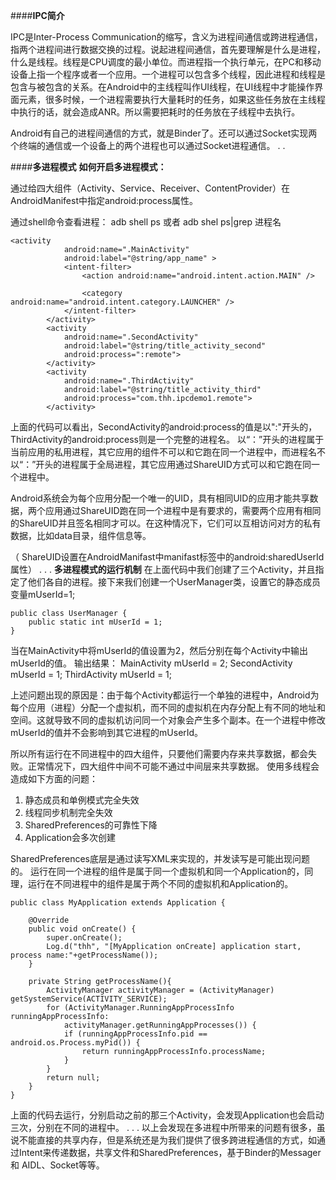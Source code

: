 ####**IPC简介**

IPC是Inter-Process Communication的缩写，含义为进程间通信或跨进程通信，指两个进程间进行数据交换的过程。说起进程间通信，首先要理解是什么是进程，什么是线程。线程是CPU调度的最小单位。而进程指一个执行单元，在PC和移动设备上指一个程序或者一个应用。一个进程可以包含多个线程，因此进程和线程是包含与被包含的关系。在Android中的主线程叫作UI线程，在UI线程中才能操作界面元素，很多时候，一个进程需要执行大量耗时的任务，如果这些任务放在主线程中执行的话，就会造成ANR。所以需要把耗时的任务放在子线程中去执行。

Android有自己的进程间通信的方式，就是Binder了。还可以通过Socket实现两个终端的通信或一个设备上的两个进程也可以通过Socket进程通信。
.
.

####**多进程模式**
**如何开启多进程模式：**

通过给四大组件（Activity、Service、Receiver、ContentProvider）在AndroidManifest中指定android:process属性。

通过shell命令查看进程：
adb shell ps 或者 adb shel ps|grep 进程名

```
<activity
            android:name=".MainActivity"
            android:label="@string/app_name" >
            <intent-filter>
                <action android:name="android.intent.action.MAIN" />

                <category android:name="android.intent.category.LAUNCHER" />
            </intent-filter>
        </activity>
        <activity
            android:name=".SecondActivity"
            android:label="@string/title_activity_second"
            android:process=":remote">
        </activity>
        <activity
            android:name=".ThirdActivity"
            android:label="@string/title_activity_third"
            android:process="com.thh.ipcdemo1.remote">
        </activity>
```

上面的代码可以看出，SecondActivity的android:process的值是以":"开头的，ThirdActivity的android:process则是一个完整的进程名。
以“：”开头的进程属于当前应用的私用进程，其它应用的组件不可以和它跑在同一个进程中，而进程名不以“：”开头的进程属于全局进程，其它应用通过ShareUID方式可以和它跑在同一个进程中。

Android系统会为每个应用分配一个唯一的UID，具有相同UID的应用才能共享数据，两个应用通过ShareUID跑在同一个进程中是有要求的，需要两个应用有相同的ShareUID并且签名相同才可以。在这种情况下，它们可以互相访问对方的私有数据，比如data目录，组件信息等。

（ ShareUID设置在AndroidManifast中manifast标签中的android:sharedUserId属性）
.
.
.
**多进程模式的运行机制**
在上面代码中我们创建了三个Activity，并且指定了他们各自的进程。接下来我们创建一个UserManager类，设置它的静态成员变量mUserId=1;

```
public class UserManager {
    public static int mUserId = 1;
}

```
当在MainActivity中将mUserId的值设置为2，然后分别在每个Activity中输出mUserId的值。
输出结果：
MainActivity mUserId = 2;
SecondActivity mUserId = 1;
ThirdActivity mUserId = 1;

上述问题出现的原因是：由于每个Activity都运行一个单独的进程中，Android为每个应用（进程）分配一个虚拟机，而不同的虚拟机在内存分配上有不同的地址和空间。这就导致不同的虚拟机访问同一个对象会产生多个副本。在一个进程中修改mUserId的值并不会影响到其它进程的mUserId。

所以所有运行在不同进程中的四大组件，只要他们需要内存来共享数据，都会失败。正常情况下，四大组件中间不可能不通过中间层来共享数据。
使用多线程会造成如下方面的问题：
1. 静态成员和单例模式完全失效
2. 线程同步机制完全失效
3. SharedPreferences的可靠性下降
4. Application会多次创建

SharedPreferences底层是通过读写XML来实现的，并发读写是可能出现问题的。
运行在同一个进程的组件是属于同一个虚拟机和同一个Application的，同理，运行在不同进程中的组件是属于两个不同的虚拟机和Application的。

```
public class MyApplication extends Application {

    @Override
    public void onCreate() {
        super.onCreate();
        Log.d("thh", "[MyApplication onCreate] application start, process name:"+getProcessName());
    }

    private String getProcessName(){
        ActivityManager activityManager = (ActivityManager) getSystemService(ACTIVITY_SERVICE);
        for (ActivityManager.RunningAppProcessInfo runningAppProcessInfo:
            activityManager.getRunningAppProcesses()) {
            if (runningAppProcessInfo.pid == android.os.Process.myPid()) {
                return runningAppProcessInfo.processName;
            }
        }
        return null;
    }
}
```

上面的代码去运行，分别启动之前的那三个Activity，会发现Application也会启动三次，分别在不同的进程中。
.
.
.
以上会发现在多进程中所带来的问题有很多，虽说不能直接的共享内存，但是系统还是为我们提供了很多跨进程通信的方式，如通过Intent来传递数据，共享文件和SharedPreferences，基于Binder的Messager 和 AIDL、Socket等等。
